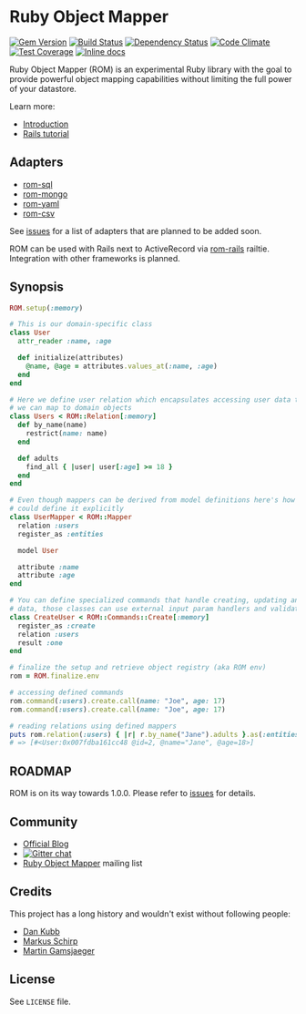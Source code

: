 [gem]: https://rubygems.org/gems/rom
[travis]: https://travis-ci.org/rom-rb/rom
[gemnasium]: https://gemnasium.com/rom-rb/rom
[codeclimate]: https://codeclimate.com/github/rom-rb/rom
[coveralls]: https://coveralls.io/r/rom-rb/rom
[inchpages]: http://inch-ci.org/github/rom-rb/rom/

# Ruby Object Mapper

[![Gem Version](https://badge.fury.io/rb/rom.svg)][gem]
[![Build Status](https://travis-ci.org/rom-rb/rom.svg?branch=master)][travis]
[![Dependency Status](https://gemnasium.com/rom-rb/rom.png)][gemnasium]
[![Code Climate](https://codeclimate.com/github/rom-rb/rom/badges/gpa.svg)][codeclimate]
[![Test Coverage](https://codeclimate.com/github/rom-rb/rom/badges/coverage.svg)][codeclimate]
[![Inline docs](http://inch-ci.org/github/rom-rb/rom.svg?branch=master&style=flat)][inchpages]

Ruby Object Mapper (ROM) is an experimental Ruby library with the goal to
provide powerful object mapping capabilities without limiting the full power of
your datastore.

Learn more:

* [Introduction](http://rom-rb.org/introduction/)
* [Rails tutorial](http://rom-rb.org/tutorials/rails/)

## Adapters

  * [rom-sql](https://github.com/rom-rb/rom-sql)
  * [rom-mongo](https://github.com/rom-rb/rom-mongo)
  * [rom-yaml](https://github.com/rom-rb/rom-yaml)
  * [rom-csv](https://github.com/rom-rb/rom-csv)

See [issues](https://github.com/rom-rb/rom/issues?q=is%3Aopen+is%3Aissue+label%3Aadapter+label%3Afeature)
for a list of adapters that are planned to be added soon.

ROM can be used with Rails next to ActiveRecord via [rom-rails](https://github.com/rom-rb/rom-rails) railtie.
Integration with other frameworks is planned.

## Synopsis

``` ruby
ROM.setup(:memory)

# This is our domain-specific class
class User
  attr_reader :name, :age

  def initialize(attributes)
    @name, @age = attributes.values_at(:name, :age)
  end
end

# Here we define user relation which encapsulates accessing user data that
# we can map to domain objects
class Users < ROM::Relation[:memory]
  def by_name(name)
    restrict(name: name)
  end

  def adults
    find_all { |user| user[:age] >= 18 }
  end
end

# Even though mappers can be derived from model definitions here's how you
# could define it explicitly
class UserMapper < ROM::Mapper
  relation :users
  register_as :entities

  model User

  attribute :name
  attribute :age
end

# You can define specialized commands that handle creating, updating and deleting
# data, those classes can use external input param handlers and validators too
class CreateUser < ROM::Commands::Create[:memory]
  register_as :create
  relation :users
  result :one
end

# finalize the setup and retrieve object registry (aka ROM env)
rom = ROM.finalize.env

# accessing defined commands
rom.command(:users).create.call(name: "Joe", age: 17)
rom.command(:users).create.call(name: "Joe", age: 17)

# reading relations using defined mappers
puts rom.relation(:users) { |r| r.by_name("Jane").adults }.as(:entities)
# => [#<User:0x007fdba161cc48 @id=2, @name="Jane", @age=18>]
```

## ROADMAP

ROM is on its way towards 1.0.0. Please refer to [issues](https://github.com/rom-rb/rom/issues)
for details.

## Community

* [Official Blog](http://rom-rb.org/blog/)
* [![Gitter chat](https://badges.gitter.im/rom-rb/chat.png)](https://gitter.im/rom-rb/chat)
* [Ruby Object Mapper](https://groups.google.com/forum/#!forum/rom-rb) mailing list

## Credits

This project has a long history and wouldn't exist without following people:

 * [Dan Kubb](https://github.com/dkubb)
 * [Markus Schirp](https://github.com/mbj)
 * [Martin Gamsjaeger](https://github.com/snusnu)

## License

See `LICENSE` file.
